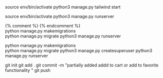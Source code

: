 

source env/bin/activate
python3 manage.py tailwind start

source env/bin/activate
python3 manage.py runserver 

{% comment %} {% endcomment %}  
python manage.py makemigrations    
python manage.py migrate 
python3 manage.py runserver 

python manage.py makemigrations    
python manage.py migrate 
python3 manage.py createsuperuser
python3 manage.py runserver  


git init
git add .
git commit -m "partially added addd to cart or add to favorite functionality "
git push